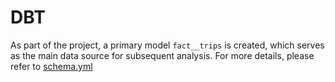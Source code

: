 # DBT

As part of the project, a primary model `fact__trips` is created, which serves as the main data source for subsequent analysis. 
For more details, please refer to [schema.yml](models/core/schema.yml)